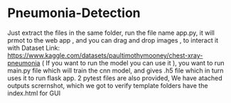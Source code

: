# Pneumonia-Detection

Just extract the files in the same folder, run the file name app.py, it will prmot to the web app , and you can drag and drop images , to interact it with 
Dataset Link: https://www.kaggle.com/datasets/paultimothymooney/chest-xray-pneumonia ( If you want to run the model you can use it ), 
you want to run main.py file which will train the cnn model, and gives .h5 file which in turn uses it to run flask app.
2 pytest files are also provided, 
We have atached outputs scrernshot, which we got to verify
template folders have the index.html for GUI
